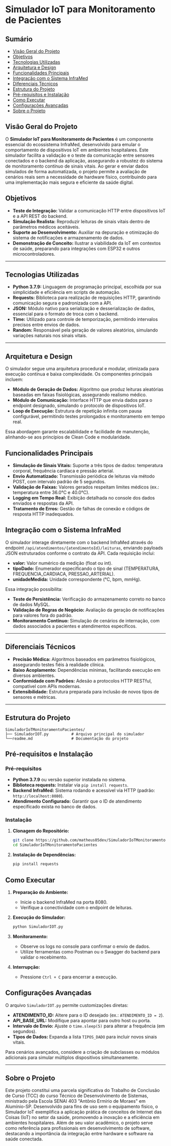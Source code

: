 # Simulador IoT para Monitoramento de Pacientes

## Sumário

- [Visão Geral do Projeto](#visão-geral-do-projeto)
- [Objetivos](#objetivos)
- [Tecnologias Utilizadas](#tecnologias-utilizadas)
- [Arquitetura e Design](#arquitetura-e-design)
- [Funcionalidades Principais](#funcionalidades-principais)
- [Integração com o Sistema InfraMed](#integração-com-o-sistema-inframed)
- [Diferenciais Técnicos](#diferenciais-técnicos)
- [Estrutura do Projeto](#estrutura-do-projeto)
- [Pré-requisitos e Instalação](#pré-requisitos-e-instalação)
- [Como Executar](#como-executar)
- [Configurações Avançadas](#configurações-avançadas)
- [Sobre o Projeto](#sobre-o-projeto)

## Visão Geral do Projeto

O **Simulador IoT para Monitoramento de Pacientes** é um componente essencial do ecossistema InfraMed, desenvolvido para emular o comportamento de dispositivos IoT em ambientes hospitalares. Este simulador facilita a validação e o teste da comunicação entre sensores conectados e o backend da aplicação, assegurando a robustez do sistema de monitoramento contínuo de sinais vitais. Ao gerar e enviar dados simulados de forma automatizada, o projeto permite a avaliação de cenários reais sem a necessidade de hardware físico, contribuindo para uma implementação mais segura e eficiente da saúde digital.

## Objetivos

- **Teste de Integração:** Validar a comunicação HTTP entre dispositivos IoT e a API REST do backend.
- **Simulação Realista:** Reproduzir leituras de sinais vitais dentro de parâmetros médicos aceitáveis.
- **Suporte ao Desenvolvimento:** Auxiliar na depuração e otimização do sistema de notificações e armazenamento de dados.
- **Demonstração de Conceito:** Ilustrar a viabilidade da IoT em contextos de saúde, preparando para integrações com ESP32 e outros microcontroladores.

---

## Tecnologias Utilizadas

- **Python 3.7.9:** Linguagem de programação principal, escolhida por sua simplicidade e eficiência em scripts de automação.
- **Requests:** Biblioteca para realização de requisições HTTP, garantindo comunicação segura e padronizada com a API.
- **JSON:** Módulo nativo para serialização e desserialização de dados, essencial para o formato de troca com o backend.
- **Time:** Utilizado para controle de temporização, permitindo intervalos precisos entre envios de dados.
- **Random:** Responsável pela geração de valores aleatórios, simulando variações naturais nos sinais vitais.

---

## Arquitetura e Design

O simulador segue uma arquitetura procedural e modular, otimizada para execução contínua e baixa complexidade. Os componentes principais incluem:

- **Módulo de Geração de Dados:** Algoritmo que produz leituras aleatórias baseadas em faixas fisiológicas, assegurando realismo médico.
- **Módulo de Comunicação:** Interface HTTP que envia dados para o endpoint designado, simulando o protocolo de dispositivos IoT.
- **Loop de Execução:** Estrutura de repetição infinita com pausa configurável, permitindo testes prolongados e monitoramento em tempo real.

Essa abordagem garante escalabilidade e facilidade de manutenção, alinhando-se aos princípios de Clean Code e modularidade.

## Funcionalidades Principais

- **Simulação de Sinais Vitais:** Suporte a três tipos de dados: temperatura corporal, frequência cardíaca e pressão arterial.
- **Envio Automatizado:** Transmissão periódica de leituras via método POST, com intervalo padrão de 5 segundos.
- **Validação de Faixas:** Valores gerados respeitam limites médicos (ex.: temperatura entre 36.0°C e 40.0°C).
- **Logging em Tempo Real:** Exibição detalhada no console dos dados enviados e respostas da API.
- **Tratamento de Erros:** Gestão de falhas de conexão e códigos de resposta HTTP inadequados.

## Integração com o Sistema InfraMed

O simulador interage diretamente com o backend InfraMed através do endpoint `/api/atendimentos/{atendimentoId}/leituras`, enviando payloads JSON estruturados conforme o contrato da API. Cada requisição inclui:

- **valor:** Valor numérico da medição (float ou int).
- **tipoDado:** Enumerador especificando o tipo de sinal (TEMPERATURA, FREQUENCIA_CARDIACA, PRESSAO_ARTERIAL).
- **unidadeMedida:** Unidade correspondente (°C, bpm, mmHg).

Essa integração possibilita:

- **Teste de Persistência:** Verificação do armazenamento correto no banco de dados MySQL.
- **Validação de Regras de Negócio:** Avaliação da geração de notificações para valores fora do padrão.
- **Monitoramento Contínuo:** Simulação de cenários de internação, com dados associados a pacientes e atendimentos específicos.

---

## Diferenciais Técnicos

- **Precisão Médica:** Algoritmos baseados em parâmetros fisiológicos, assegurando testes fiéis à realidade clínica.
- **Baixo Acoplamento:** Dependências mínimas, facilitando execução em diversos ambientes.
- **Conformidade com Padrões:** Adesão a protocolos HTTP RESTful, compatível com APIs modernas.
- **Extensibilidade:** Estrutura preparada para inclusão de novos tipos de sensores e métricas.

---

## Estrutura do Projeto

```
SimuladorIoTMonitoramentoPacientes/
├── SimuladorIOT.py          # Arquivo principal do simulador
└──readme.md                 # Documentação do projeto
```

## Pré-requisitos e Instalação

### Pré-requisitos

- **Python 3.7.9** ou versão superior instalada no sistema.
- **Biblioteca requests:** Instalar via `pip install requests`.
- **Backend InfraMed:** Sistema rodando e acessível via HTTP (padrão: `http://localhost:8080`).
- **Atendimento Configurado:** Garantir que o ID de atendimento especificado exista no banco de dados.

### Instalação

1. **Clonagem do Repositório:**

   ```bash
   git clone https://github.com/matheus05dev/SimuladorIoTMonitoramentoPacientes.git
   cd SimuladorIoTMonitoramentoPacientes
   ```

2. **Instalação de Dependências:**
   ```bash
   pip install requests
   ```

## Como Executar

1. **Preparação do Ambiente:**

   - Inicie o backend InfraMed na porta 8080.
   - Verifique a conectividade com o endpoint de leituras.

2. **Execução do Simulador:**

   ```bash
   python SimuladorIOT.py
   ```

3. **Monitoramento:**

   - Observe os logs no console para confirmar o envio de dados.
   - Utilize ferramentas como Postman ou o Swagger do backend para validar o recebimento.

4. **Interrupção:**
   - Pressione `Ctrl + C` para encerrar a execução.

## Configurações Avançadas

O arquivo `SimuladorIOT.py` permite customizações diretas:

- **ATENDIMENTO_ID:** Altere para o ID desejado (ex.: `ATENDIMENTO_ID = 2`).
- **API_BASE_URL:** Modifique para apontar para outro host ou porta.
- **Intervalo de Envio:** Ajuste o `time.sleep(5)` para alterar a frequência (em segundos).
- **Tipos de Dados:** Expanda a lista `TIPOS_DADO` para incluir novos sinais vitais.

Para cenários avançados, considere a criação de subclasses ou módulos adicionais para simular múltiplos dispositivos simultaneamente.

---

## Sobre o Projeto

Este projeto constitui uma parcela significativa do Trabalho de Conclusão de Curso (TCC) do curso Técnico de Desenvolvimento de Sistemas, ministrado pela Escola SENAI 403 "Antônio Ermírio de Moraes" em Alumínio-SP. Desenvolvido para fins de uso sem o equipamento físico, o Simulador IoT exemplifica a aplicação prática de conceitos de Internet das Coisas (IoT) no setor da saúde, promovendo a inovação e a eficiência em ambientes hospitalares. Além de seu valor acadêmico, o projeto serve como referência para profissionais em desenvolvimento de software, destacando a importância da integração entre hardware e software na saúde conectada.
